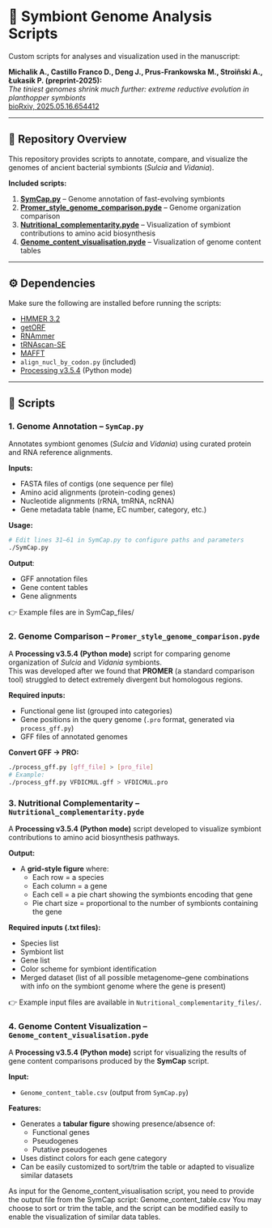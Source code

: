 # 🧬 Symbiont Genome Analysis Scripts

Custom scripts for analyses and visualization used in the manuscript:  

**Michalik A., Castillo Franco D., Deng J., Prus-Frankowska M., Stroiñski A., Łukasik P. (preprint-2025):**  
*The tiniest genomes shrink much further: extreme reductive evolution in planthopper symbionts*  
[bioRxiv, 2025.05.16.654412](https://doi.org/10.1101/2025.05.16.654412)  

---

## 📂 Repository Overview

This repository provides scripts to annotate, compare, and visualize the genomes of ancient bacterial symbionts (*Sulcia* and *Vidania*).

**Included scripts:**
1. **[SymCap.py](https://github.com/AnnaMichalik22/Planthopper-ancient-symbioses---supplementary-materials/tree/main/Script1_Annotation_%20of_ancient_planthopper_symbionts)** – Genome annotation of fast-evolving symbionts  
2. **[Promer_style_genome_comparison.pyde](https://github.com/AnnaMichalik22/Planthopper-ancient-symbioses---supplementary-materials/tree/main/Script2_Comparison_of_genome_organization)** – Genome organization comparison  
3. **[Nutritional_complementarity.pyde](https://github.com/AnnaMichalik22/Planthopper-ancient-symbioses---supplementary-materials/tree/main/Script3_Symbionts_contribution_in_biosynthesis%20pathways)** – Visualization of symbiont contributions to amino acid biosynthesis  
4. **[Genome_content_visualisation.pyde](https://github.com/AnnaMichalik22/Planthopper-ancient-symbioses---supplementary-materials/tree/main/Script4_Visualization_of_symbiont_genome_content)** – Visualization of genome content tables  

---

## ⚙️ Dependencies

Make sure the following are installed before running the scripts:

- [HMMER 3.2](http://hmmer.org/)  
- [getORF](https://www.ebi.ac.uk/Tools/sfc/getorf/)  
- [RNAmmer](http://www.cbs.dtu.dk/services/RNAmmer/)  
- [tRNAscan-SE](http://lowelab.ucsc.edu/tRNAscan-SE/)  
- [MAFFT](https://mafft.cbrc.jp/alignment/software/)  
- `align_nucl_by_codon.py` (included)  
- [Processing v3.5.4](https://processing.org/) (Python mode)  

---

## 📜 Scripts

### 1. **Genome Annotation – `SymCap.py`**
Annotates symbiont genomes (*Sulcia* and *Vidania*) using curated protein and RNA reference alignments.  

**Inputs:**
- FASTA files of contigs (one sequence per file)  
- Amino acid alignments (protein-coding genes)  
- Nucleotide alignments (rRNA, tmRNA, ncRNA)  
- Gene metadata table (name, EC number, category, etc.)  

**Usage:**
```bash
# Edit lines 31–61 in SymCap.py to configure paths and parameters
./SymCap.py
```
**Output**:

- GFF annotation files
- Gene content tables
- Gene alignments

👉 Example files are in SymCap_files/

### 2. **Genome Comparison – `Promer_style_genome_comparison.pyde`**
A **Processing v3.5.4 (Python mode)** script for comparing genome organization of *Sulcia* and *Vidania* symbionts.  
This was developed after we found that **PROMER** (a standard comparison tool) struggled to detect extremely divergent but homologous regions.

**Required inputs:**
- Functional gene list (grouped into categories)  
- Gene positions in the query genome (`.pro` format, generated via `process_gff.py`)  
- GFF files of annotated genomes  

**Convert GFF → PRO:**
```bash
./process_gff.py [gff_file] > [pro_file]
# Example:
./process_gff.py VFDICMUL.gff > VFDICMUL.pro
```

### 3. **Nutritional Complementarity – `Nutritional_complementarity.pyde`**
A **Processing v3.5.4 (Python mode)** script developed to visualize symbiont contributions to amino acid biosynthesis pathways.  

**Output:**  
- A **grid-style figure** where:  
  - Each row = a species  
  - Each column = a gene  
  - Each cell = a pie chart showing the symbionts encoding that gene  
  - Pie chart size = proportional to the number of symbionts containing the gene  

**Required inputs (.txt files):**
- Species list  
- Symbiont list  
- Gene list  
- Color scheme for symbiont identification  
- Merged dataset (list of all possible metagenome–gene combinations with info on the symbiont genome where the gene is present)  

👉 Example input files are available in `Nutritional_complementarity_files/`.  

### 4. **Genome Content Visualization – `Genome_content_visualisation.pyde`**
A **Processing v3.5.4 (Python mode)** script for visualizing the results of gene content comparisons produced by the **SymCap** script.  

**Input:**
- `Genome_content_table.csv` (output from `SymCap.py`)  

**Features:**
- Generates a **tabular figure** showing presence/absence of:  
  - Functional genes  
  - Pseudogenes  
  - Putative pseudogenes  
- Uses distinct colors for each gene category  
- Can be easily customized to sort/trim the table or adapted to visualize similar datasets  

As input for the Genome_content_visualisation script, you need to provide the output file from the SymCap script: Genome_content_table.csv
You may choose to sort or trim the table, and the script can be modified easily to enable the visualization of similar data tables.
